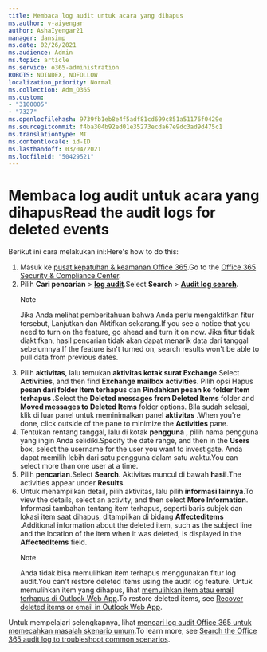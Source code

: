 ```yaml
---
title: Membaca log audit untuk acara yang dihapus
ms.author: v-aiyengar
author: AshaIyengar21
manager: dansimp
ms.date: 02/26/2021
ms.audience: Admin
ms.topic: article
ms.service: o365-administration
ROBOTS: NOINDEX, NOFOLLOW
localization_priority: Normal
ms.collection: Adm_O365
ms.custom:
- "3100005"
- "7327"
ms.openlocfilehash: 9739fb1eb8e4f5adf81cd699c851a51176f0429e
ms.sourcegitcommit: f4ba304b92ed01e35273ecda67e9dc3ad9d475c1
ms.translationtype: MT
ms.contentlocale: id-ID
ms.lasthandoff: 03/04/2021
ms.locfileid: "50429521"
---
```

# <a name="read-the-audit-logs-for-deleted-events"></a><span data-ttu-id="b39a9-102">Membaca log audit untuk acara yang dihapus</span><span class="sxs-lookup"><span data-stu-id="b39a9-102">Read the audit logs for deleted events</span></span>

<span data-ttu-id="b39a9-103">Berikut ini cara melakukan ini:</span><span class="sxs-lookup"><span data-stu-id="b39a9-103">Here's how to do this:</span></span>

1. <span data-ttu-id="b39a9-104">Masuk ke [pusat kepatuhan & keamanan Office 365](https://go.microsoft.com/fwlink/p/?linkid=2077143).</span><span class="sxs-lookup"><span data-stu-id="b39a9-104">Go to the [Office 365 Security & Compliance Center](https://go.microsoft.com/fwlink/p/?linkid=2077143).</span></span>
1. <span data-ttu-id="b39a9-105">Pilih **Cari pencarian**  >  [**log audit**](https://go.microsoft.com/fwlink/?linkid=2103759).</span><span class="sxs-lookup"><span data-stu-id="b39a9-105">Select **Search** > [**Audit log search**](https://go.microsoft.com/fwlink/?linkid=2103759).</span></span>
    > [!NOTE]
    > <span data-ttu-id="b39a9-106">Jika Anda melihat pemberitahuan bahwa Anda perlu mengaktifkan fitur tersebut, Lanjutkan dan Aktifkan sekarang.</span><span class="sxs-lookup"><span data-stu-id="b39a9-106">If you see a notice that you need to turn on the feature, go ahead and turn it on now.</span></span> <span data-ttu-id="b39a9-107">Jika fitur tidak diaktifkan, hasil pencarian tidak akan dapat menarik data dari tanggal sebelumnya.</span><span class="sxs-lookup"><span data-stu-id="b39a9-107">If the feature isn't turned on, search results won't be able to pull data from previous dates.</span></span>
1. <span data-ttu-id="b39a9-108">Pilih **aktivitas**, lalu temukan **aktivitas kotak surat Exchange**.</span><span class="sxs-lookup"><span data-stu-id="b39a9-108">Select **Activities**, and then find **Exchange mailbox activities**.</span></span> <span data-ttu-id="b39a9-109">Pilih opsi Hapus **pesan dari folder Item terhapus** dan **Pindahkan pesan ke folder Item terhapus** .</span><span class="sxs-lookup"><span data-stu-id="b39a9-109">Select the **Deleted messages from Deleted Items** folder and **Moved messages to Deleted Items** folder options.</span></span> <span data-ttu-id="b39a9-110">Bila sudah selesai, klik di luar panel untuk meminimalkan panel **aktivitas** .</span><span class="sxs-lookup"><span data-stu-id="b39a9-110">When you're done, click outside of the pane to minimize the **Activities** pane.</span></span>
1. <span data-ttu-id="b39a9-111">Tentukan rentang tanggal, lalu di kotak **pengguna** , pilih nama pengguna yang ingin Anda selidiki.</span><span class="sxs-lookup"><span data-stu-id="b39a9-111">Specify the date range, and then in the **Users** box, select the username for the user you want to investigate.</span></span> <span data-ttu-id="b39a9-112">Anda dapat memilih lebih dari satu pengguna dalam satu waktu.</span><span class="sxs-lookup"><span data-stu-id="b39a9-112">You can select more than one user at a time.</span></span>
1. <span data-ttu-id="b39a9-113">Pilih **pencarian**.</span><span class="sxs-lookup"><span data-stu-id="b39a9-113">Select **Search**.</span></span> <span data-ttu-id="b39a9-114">Aktivitas muncul di bawah **hasil**.</span><span class="sxs-lookup"><span data-stu-id="b39a9-114">The activities appear under **Results**.</span></span>
1. <span data-ttu-id="b39a9-115">Untuk menampilkan detail, pilih aktivitas, lalu pilih **informasi lainnya**.</span><span class="sxs-lookup"><span data-stu-id="b39a9-115">To view the details, select an activity, and then select **More Information**.</span></span> <span data-ttu-id="b39a9-116">Informasi tambahan tentang item terhapus, seperti baris subjek dan lokasi item saat dihapus, ditampilkan di bidang **Affecteditems** .</span><span class="sxs-lookup"><span data-stu-id="b39a9-116">Additional information about the deleted item, such as the subject line and the location of the item when it was deleted, is displayed in the **AffectedItems** field.</span></span>
    > [!NOTE]
    > <span data-ttu-id="b39a9-117">Anda tidak bisa memulihkan item terhapus menggunakan fitur log audit.</span><span class="sxs-lookup"><span data-stu-id="b39a9-117">You can't restore deleted items using the audit log feature.</span></span> <span data-ttu-id="b39a9-118">Untuk memulihkan item yang dihapus, lihat [memulihkan item atau email terhapus di Outlook Web App](https://go.microsoft.com/fwlink/?linkid=2103759).</span><span class="sxs-lookup"><span data-stu-id="b39a9-118">To restore deleted items, see [Recover deleted items or email in Outlook Web App](https://go.microsoft.com/fwlink/?linkid=2103759).</span></span>

<span data-ttu-id="b39a9-119">Untuk mempelajari selengkapnya, lihat [mencari log audit Office 365 untuk memecahkan masalah skenario umum](https://go.microsoft.com/fwlink/?linkid=2103944).</span><span class="sxs-lookup"><span data-stu-id="b39a9-119">To learn more, see [Search the Office 365 audit log to troubleshoot common scenarios](https://go.microsoft.com/fwlink/?linkid=2103944).</span></span>
